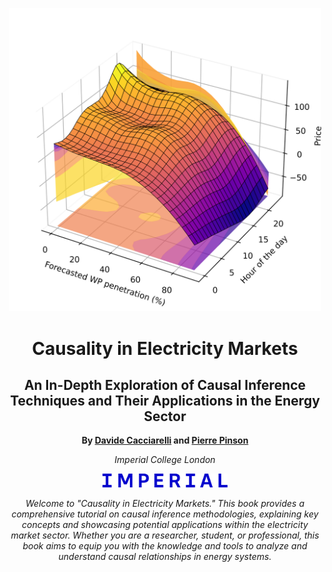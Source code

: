 <!-- Cover Image -->
<p align="center">
  <img src="penetration_apx.png" alt="Cover Image" style="width: 500px;"/>
</p>

<!-- Title and Subtitle -->
<h1 align="center">Causality in Electricity Markets</h1>
<h2 align="center">An In-Depth Exploration of Causal Inference Techniques and Their Applications in the Energy Sector</h2>

<!-- Author Information -->
<p align="center">
  <strong>By <a href="https://sites.google.com/view/dcacciarelli">Davide Cacciarelli</a> and <a href="https://pierrepinson.com/">Pierre Pinson</a></strong>
</p>
<p align="center">
  <em>Imperial College London</em>
</p>

<!-- University Logo -->
<p align="center">
  <img src="imperial_logo.png" alt="University Logo" style="width: 200px;"/>
</p>

<!-- Brief Introduction -->
<p align="center">
  <em>Welcome to "Causality in Electricity Markets." This book provides a comprehensive tutorial on causal inference methodologies, explaining key concepts and showcasing potential applications within the electricity market sector. Whether you are a researcher, student, or professional, this book aims to equip you with the knowledge and tools to analyze and understand causal relationships in energy systems.</em>
</p>
